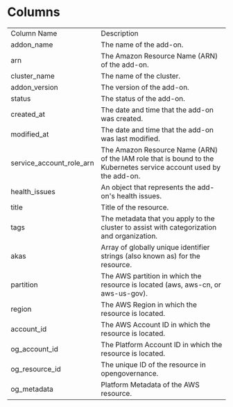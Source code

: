# Columns  

<table>
	<tr><td>Column Name</td><td>Description</td></tr>
	<tr><td>addon_name</td><td>The name of the add-on.</td></tr>
	<tr><td>arn</td><td>The Amazon Resource Name (ARN) of the add-on.</td></tr>
	<tr><td>cluster_name</td><td>The name of the cluster.</td></tr>
	<tr><td>addon_version</td><td>The version of the add-on.</td></tr>
	<tr><td>status</td><td>The status of the add-on.</td></tr>
	<tr><td>created_at</td><td>The date and time that the add-on was created.</td></tr>
	<tr><td>modified_at</td><td>The date and time that the add-on was last modified.</td></tr>
	<tr><td>service_account_role_arn</td><td>The Amazon Resource Name (ARN) of the IAM role that is bound to the Kubernetes service account used by the add-on.</td></tr>
	<tr><td>health_issues</td><td>An object that represents the add-on&#39;s health issues.</td></tr>
	<tr><td>title</td><td>Title of the resource.</td></tr>
	<tr><td>tags</td><td>The metadata that you apply to the cluster to assist with categorization and organization.</td></tr>
	<tr><td>akas</td><td>Array of globally unique identifier strings (also known as) for the resource.</td></tr>
	<tr><td>partition</td><td>The AWS partition in which the resource is located (aws, aws-cn, or aws-us-gov).</td></tr>
	<tr><td>region</td><td>The AWS Region in which the resource is located.</td></tr>
	<tr><td>account_id</td><td>The AWS Account ID in which the resource is located.</td></tr>
	<tr><td>og_account_id</td><td>The Platform Account ID in which the resource is located.</td></tr>
	<tr><td>og_resource_id</td><td>The unique ID of the resource in opengovernance.</td></tr>
	<tr><td>og_metadata</td><td>Platform Metadata of the AWS resource.</td></tr>
</table>